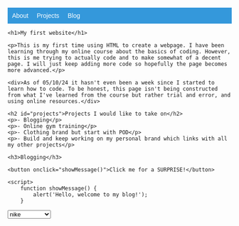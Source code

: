 <!DOCTYPE html>
<html lang="en">
<head>
    <meta charset="UTF-8">
    <meta name="viewport" content="width=device-width, initial-scale=1.0">
    <title>My Simple Webpage</title>
    <style>
        body {
            font-family: Arial, sans-serif;
            margin: 20px;
        }
        nav {
            background-color: #3498db;
            padding: 10px;
        }
        nav ul {
            list-style-type: none;
            margin: 0;
            padding: 0;
        }
        nav ul li {
            display: inline;
            margin-right: 15px;
        }
        nav a {
            color: white;
            text-decoration: none;
        }
        h1 {
            font-size: 36px;
            font-weight: bold;
            color: #3498db;
        }
        p {
            font-size: 18px;
            line-height: 1.6;
            color: #333;
        }
    </style>
</head>

<body>
    <nav>
        <ul>
            <li><a href="#about">About</a></li>
            <li><a href="#projects">Projects</a></li>
            <li><a href="#blog">Blog</a></li>
        </ul>
    </nav>

    <h1>My first website</h1>
    
    <p>This is my first time using HTML to create a webpage. I have been learning through my online course about the basics of coding. However, this is me trying to actually code and to make somewhat of a decent page. I will just keep adding more code so hopefully the page becomes more advanced.</p>
    
    <div>As of 05/10/24 it hasn't even been a week since I started to learn how to code. To be honest, this page isn't being constructed from what I've learned from the course but rather trial and error, and using online resources.</div>

    <h2 id="projects">Projects I would like to take on</h2>
    <p>- Blogging</p>
    <p>- Online gym training</p>
    <p>- Clothing brand but start with POD</p>
    <p>- Build and keep working on my personal brand which links with all my other projects</p>

    <h3>Blogging</h3>
    
    <button onclick="showMessage()">Click me for a SURPRISE!</button>

    <script>
        function showMessage() {
            alert('Hello, welcome to my blog!');
        }
        
   </script>
    <select name="Brand">
    <option value="Nike">nike</option>
    <option value="Adidas">adidas</option>
    <option value="New Balance">new balance</option>
    <option value="Puma">puma</option>
    </select>
</body>
</html>
